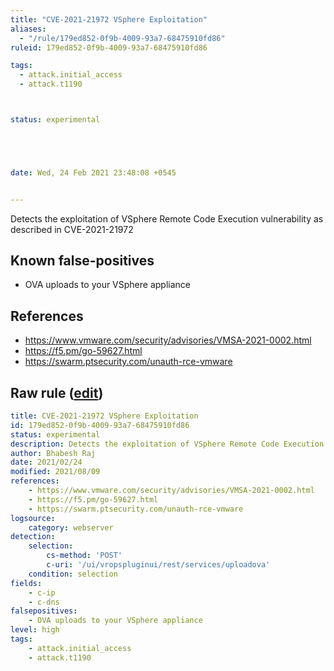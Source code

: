 ```yaml
---
title: "CVE-2021-21972 VSphere Exploitation"
aliases:
  - "/rule/179ed852-0f9b-4009-93a7-68475910fd86"
ruleid: 179ed852-0f9b-4009-93a7-68475910fd86

tags:
  - attack.initial_access
  - attack.t1190



status: experimental





date: Wed, 24 Feb 2021 23:48:08 +0545


---
```


Detects the exploitation of VSphere Remote Code Execution vulnerability as described in CVE-2021-21972

<!--more-->


## Known false-positives

* OVA uploads to your VSphere appliance



## References

* https://www.vmware.com/security/advisories/VMSA-2021-0002.html
* https://f5.pm/go-59627.html
* https://swarm.ptsecurity.com/unauth-rce-vmware


## Raw rule ([edit](https://github.com/SigmaHQ/sigma/edit/master/rules/web/web_vsphere_cve_2021_21972_unauth_rce_exploit.yml))
```yaml
title: CVE-2021-21972 VSphere Exploitation 
id: 179ed852-0f9b-4009-93a7-68475910fd86
status: experimental
description: Detects the exploitation of VSphere Remote Code Execution vulnerability as described in CVE-2021-21972
author: Bhabesh Raj
date: 2021/02/24
modified: 2021/08/09
references:
    - https://www.vmware.com/security/advisories/VMSA-2021-0002.html
    - https://f5.pm/go-59627.html
    - https://swarm.ptsecurity.com/unauth-rce-vmware
logsource:
    category: webserver
detection:
    selection:
        cs-method: 'POST'
        c-uri: '/ui/vropspluginui/rest/services/uploadova'
    condition: selection
fields:
    - c-ip
    - c-dns
falsepositives:
    - OVA uploads to your VSphere appliance
level: high
tags:
    - attack.initial_access
    - attack.t1190

```
